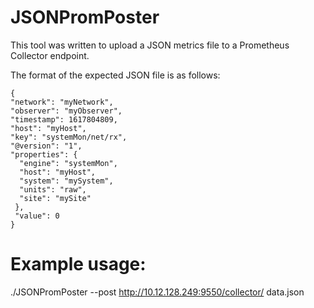 # JSONPromPoster

This tool was written to upload a JSON metrics file to a Prometheus Collector endpoint.

The format of the expected JSON file is as follows:

```
{
"network": "myNetwork",
"observer": "myObserver",
"timestamp": 1617804809,
"host": "myHost",
"key": "systemMon/net/rx",
"@version": "1",
"properties": {
  "engine": "systemMon",
  "host": "myHost",
  "system": "mySystem",
  "units": "raw",
  "site": "mySite"
 },
 "value": 0
}
```

# Example usage:
./JSONPromPoster --post http://10.12.128.249:9550/collector/ data.json
